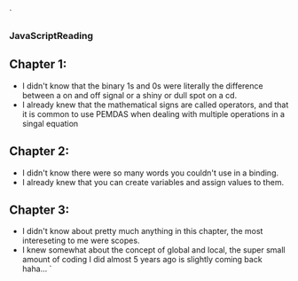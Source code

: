 `
### JavaScriptReading

## Chapter 1:
- I didn't know that the binary 1s and 0s were literally the difference between a on and off signal or a shiny or dull spot on a cd.
- I already knew that the mathematical signs are called operators, and that it is common to use PEMDAS when dealing with multiple operations in a singal equation

## Chapter 2:
- I didn't know there were so many words you couldn't use in a binding.
- I already knew that you can create variables and assign values to them.

## Chapter 3:
- I didn't know about pretty much anything in this chapter, the most intereseting to me were scopes.
- I knew somewhat about the concept of global and local, the super small amount of coding I did almost 5 years ago is slightly coming back haha...
`